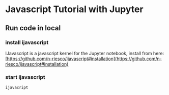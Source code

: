 # Javascript Tutorial with Jupyter

## Run code in local

### install ijavascript

IJavascript is a javascript kernel for the Jupyter notebook, install from here: [https://github.com/n-riesco/ijavascript#installation](https://github.com/n-riesco/ijavascript#installation)

### start ijavascript

```bash
ijavacript
```



